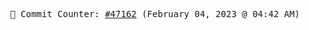 <p align="center">
    <samp>
        📮 Commit Counter: <a href="https://github.com/Javascript-void0/Javascript-void0/commits/main">#47162</a> (February 04, 2023 @ 04:42 AM)
    </samp>
</p>